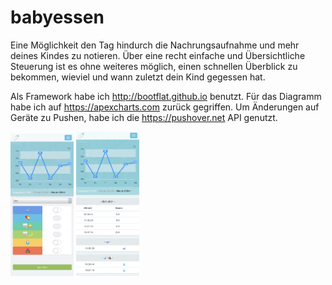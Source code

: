 # babyessen
Eine Möglichkeit den Tag hindurch die Nachrungsaufnahme und mehr deines Kindes zu notieren.
Über eine recht einfache und Übersichtliche Steuerung ist es ohne weiteres möglich, einen schnellen Überblick zu bekommen, 
wieviel und wann zuletzt dein Kind gegessen hat.

Als Framework habe ich http://bootflat.github.io benutzt. 
Für das Diagramm habe ich auf https://apexcharts.com zurück gegriffen.
Um Änderungen auf Geräte zu Pushen, habe ich die https://pushover.net API genutzt.

<img src="https://raw.githubusercontent.com/vanitas85/babyessen/main/IMG_7675.jpg" width="20%"> <img src="https://raw.githubusercontent.com/vanitas85/babyessen/main/IMG_7677.jpg" width="20%">

